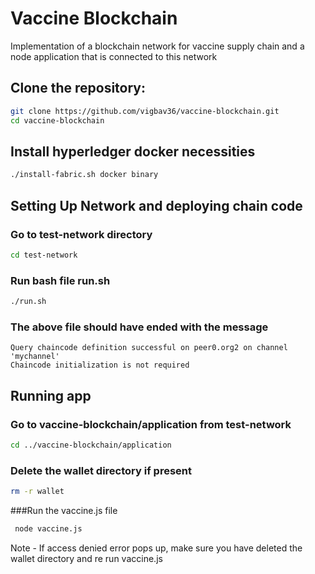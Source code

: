 # Vaccine Blockchain

Implementation of a blockchain network for vaccine supply chain and a node application that is connected to this network

## Clone the repository:

  ```bash
  git clone https://github.com/vigbav36/vaccine-blockchain.git
  cd vaccine-blockchain
  ```

## Install hyperledger docker necessities
  ```bash
  ./install-fabric.sh docker binary
  ```
## Setting Up Network and deploying chain code

### Go to test-network directory 

  ```bash
  cd test-network
  ```

### Run bash file run.sh

  ```bash
  ./run.sh
  ```

### The above file should have ended with the message 

 ```text
 Query chaincode definition successful on peer0.org2 on channel 'mychannel'
 Chaincode initialization is not required
 ```

## Running app

### Go to vaccine-blockchain/application from test-network

  ```bash
  cd ../vaccine-blockchain/application
  ```

### Delete the wallet directory if present 

```bash
rm -r wallet
```

###Run the vaccine.js file
 ```bash
  node vaccine.js
  ```


Note - If access denied error pops up, make sure you have deleted the wallet directory and re run vaccine.js
